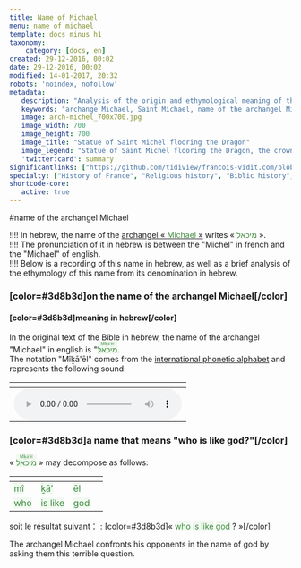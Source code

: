 ```yaml
---
title: Name of Michael
menu: name of michael
template: docs_minus_h1
taxonomy:
    category: [docs, en]
created: 29-12-2016, 00:02
date: 29-12-2016, 00:02
modified: 14-01-2017, 20:32
robots: 'noindex, nofollow'
metadata:
   description: "Analysis of the origin and ethymological meaning of the name of Archangel Michael from its name in Hebrew"
   keywords: "archange Michael, Saint Michael, name of the archangel Michael, hebrew, origin of the name of Saint Michael"
   image: arch-michel_700x700.jpg
   image_width: 700
   image_height: 700
   image_title: "Statue of Saint Michel flooring the Dragon"
   image_legend: "Statue of Saint Michel flooring the Dragon, the crowning sculpture of the Mont-Saint-Michel Abbey and carried out by Emmanuel Fremiet"
   'twitter:card': summary
significantlinks: ["https://github.com/tidiview/francois-vidit.com/blob/develop/user/sites/docs/pages/01.reference/04.mont-saint-michel/arch-michel/01.nom/docs.en.md", "https://en.wikipedia.org/wiki/International_Phonetic_Alphabet", "https://en.wikipedia.org/wiki/Michael_(archangel)"]
specialty: ["History of France", "Religious history", "Biblic history", "New Testament", "Revelation", "Archangel Michael", "Saint Michael", "Mont-Saint-Michel", "Mount Saint Michael"]
shortcode-core:
   active: true
---
```

#name of the archangel Michael


!!!! In hebrew, the name of the [archangel « <span style="color:#3d8b3d;">Michael</span> »][1] writes « <span lang="he" style="color:#3d8b3d;">מיכאל</span> ».  
!!!! The pronunciation of it in hebrew is between the "Michel" in french and the "Michael" of english.  
!!!! Below is a recording of this name in hebrew, as well as a brief analysis of the ethymology of this name from its denomination in hebrew.  

### [color=#3d8b3d]on the name of the archangel Michael[/color]

#### [color=#3d8b3d]meaning in hebrew[/color]

In the original text of the Bible in hebrew, the name of the archangel "Michael" in english is "<ruby><rb><span style="background:#f1f9f1;color:#3d8b3d;" lang="he">מיכאל</span></rb><rt><span style="background:#f1f9f1;color:#3d8b3d;">Mîḵā'ēl</span></rt></ruby>.  
The notation "Mîḵā'ēl" comes from the [international phonetic alphabet][2] and represents the following sound:      

| <span hidden>hidden</span> |
| -------------------------- |
| ![enregistrement de la prononciation de מיכאל en hébreu][3] |

### [color=#3d8b3d]a name that means "who is like god?"[/color]

« <ruby><rb><span style="background:#f1f9f1;color:#3d8b3d;">מיכאל</span></rb><rt><span style="background:#f1f9f1;color:#3d8b3d;">Mîḵā’ēl</span></rt></ruby> » may decompose as follows:  

| <span hidden>hidden</span> | <span hidden>hidden</span> | <span hidden>hidden</span> | <span hidden>hidden</span> |
| -------------------------- | -------------------------- | -------------------------- | -------------------------- |
| <span style="background:#f1f9f1;color:#3d8b3d;">mî</span> | <span style="background:#f1f9f1;color:#3d8b3d;">ḵā’</span> | <span style="background:#f1f9f1;color:#3d8b3d;">ēl</span> |
| <span style="background:#f1f9f1;color:#3d8b3d;">who</span> | <span style="background:#f1f9f1;color:#3d8b3d;">is like</span> | <span style="background:#f1f9f1;color:#3d8b3d;">god</span> |  

soit le résultat suivant：
: [color=#3d8b3d]« <span style="background:#f1f9f1;color:#3d8b3d;">who</span> <span style="background:#f1f9f1;color:#3d8b3d;">is like</span> <span style="background:#f1f9f1;color:#3d8b3d;">god</span> ? »[/color]  

 The archangel Michael confronts his opponents in the name of god by asking them this terrible question.  

[1]: https://en.wikipedia.org/wiki/Michael_(archangel) "https://en.wikipedia.org/wiki/Michael (archangel)"
[2]: https://en.wikipedia.org/wiki/International_Phonetic_Alphabet "https://en.wikipedia.org/wiki/International_Phonetic_Alphabet"
[3]: ./prononciation_mihael.mp3 "Pronunciation of מיכאל in hebrew"